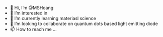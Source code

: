 - 👋 Hi, I’m @MSHoang
- 👀 I’m interested in 
- 🌱 I’m currently learning materiasl science 
- 💞️ I’m looking to collaborate on quantum dots based light emitting diode
- 📫 How to reach me ...

<!---
MSHoang/MSHoang is a ✨ special ✨ repository because its `README.md` (this file) appears on your GitHub profile.
You can click the Preview link to take a look at your changes.
--->
